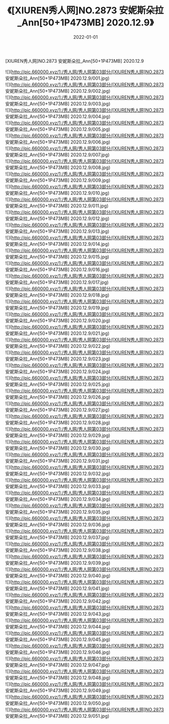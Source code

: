 ﻿---
layout: post
title:  《[XIUREN秀人网]NO.2873 安妮斯朵拉_Ann[50+1P473MB] 2020.12.9》
date:   2022-01-01
img: http://pic.660000.xyz/1:/秀人网/秀人网第03部分/[XIUREN秀人网]NO.2873 安妮斯朵拉_Ann[50+1P473MB] 2020.12.9/000.jpg
categories: [美女, 清纯, 唯美]
---

[XIUREN秀人网]NO.2873 安妮斯朵拉_Ann[50+1P473MB] 2020.12.9

 ![](http://pic.660000.xyz/1:/秀人网/秀人网第03部分/[XIUREN秀人网]NO.2873 安妮斯朵拉_Ann[50+1P473MB] 2020.12.9/001.jpg) <br>![](http://pic.660000.xyz/1:/秀人网/秀人网第03部分/[XIUREN秀人网]NO.2873 安妮斯朵拉_Ann[50+1P473MB] 2020.12.9/002.jpg) <br>![](http://pic.660000.xyz/1:/秀人网/秀人网第03部分/[XIUREN秀人网]NO.2873 安妮斯朵拉_Ann[50+1P473MB] 2020.12.9/003.jpg) <br>![](http://pic.660000.xyz/1:/秀人网/秀人网第03部分/[XIUREN秀人网]NO.2873 安妮斯朵拉_Ann[50+1P473MB] 2020.12.9/004.jpg) <br>![](http://pic.660000.xyz/1:/秀人网/秀人网第03部分/[XIUREN秀人网]NO.2873 安妮斯朵拉_Ann[50+1P473MB] 2020.12.9/005.jpg) <br>![](http://pic.660000.xyz/1:/秀人网/秀人网第03部分/[XIUREN秀人网]NO.2873 安妮斯朵拉_Ann[50+1P473MB] 2020.12.9/006.jpg) <br>![](http://pic.660000.xyz/1:/秀人网/秀人网第03部分/[XIUREN秀人网]NO.2873 安妮斯朵拉_Ann[50+1P473MB] 2020.12.9/007.jpg) <br>![](http://pic.660000.xyz/1:/秀人网/秀人网第03部分/[XIUREN秀人网]NO.2873 安妮斯朵拉_Ann[50+1P473MB] 2020.12.9/008.jpg) <br>![](http://pic.660000.xyz/1:/秀人网/秀人网第03部分/[XIUREN秀人网]NO.2873 安妮斯朵拉_Ann[50+1P473MB] 2020.12.9/009.jpg) <br>![](http://pic.660000.xyz/1:/秀人网/秀人网第03部分/[XIUREN秀人网]NO.2873 安妮斯朵拉_Ann[50+1P473MB] 2020.12.9/010.jpg) <br>![](http://pic.660000.xyz/1:/秀人网/秀人网第03部分/[XIUREN秀人网]NO.2873 安妮斯朵拉_Ann[50+1P473MB] 2020.12.9/011.jpg) <br>![](http://pic.660000.xyz/1:/秀人网/秀人网第03部分/[XIUREN秀人网]NO.2873 安妮斯朵拉_Ann[50+1P473MB] 2020.12.9/012.jpg) <br>![](http://pic.660000.xyz/1:/秀人网/秀人网第03部分/[XIUREN秀人网]NO.2873 安妮斯朵拉_Ann[50+1P473MB] 2020.12.9/013.jpg) <br>![](http://pic.660000.xyz/1:/秀人网/秀人网第03部分/[XIUREN秀人网]NO.2873 安妮斯朵拉_Ann[50+1P473MB] 2020.12.9/014.jpg) <br>![](http://pic.660000.xyz/1:/秀人网/秀人网第03部分/[XIUREN秀人网]NO.2873 安妮斯朵拉_Ann[50+1P473MB] 2020.12.9/015.jpg) <br>![](http://pic.660000.xyz/1:/秀人网/秀人网第03部分/[XIUREN秀人网]NO.2873 安妮斯朵拉_Ann[50+1P473MB] 2020.12.9/016.jpg) <br>![](http://pic.660000.xyz/1:/秀人网/秀人网第03部分/[XIUREN秀人网]NO.2873 安妮斯朵拉_Ann[50+1P473MB] 2020.12.9/017.jpg) <br>![](http://pic.660000.xyz/1:/秀人网/秀人网第03部分/[XIUREN秀人网]NO.2873 安妮斯朵拉_Ann[50+1P473MB] 2020.12.9/018.jpg) <br>![](http://pic.660000.xyz/1:/秀人网/秀人网第03部分/[XIUREN秀人网]NO.2873 安妮斯朵拉_Ann[50+1P473MB] 2020.12.9/019.jpg) <br>![](http://pic.660000.xyz/1:/秀人网/秀人网第03部分/[XIUREN秀人网]NO.2873 安妮斯朵拉_Ann[50+1P473MB] 2020.12.9/020.jpg) <br>![](http://pic.660000.xyz/1:/秀人网/秀人网第03部分/[XIUREN秀人网]NO.2873 安妮斯朵拉_Ann[50+1P473MB] 2020.12.9/021.jpg) <br>![](http://pic.660000.xyz/1:/秀人网/秀人网第03部分/[XIUREN秀人网]NO.2873 安妮斯朵拉_Ann[50+1P473MB] 2020.12.9/022.jpg) <br>![](http://pic.660000.xyz/1:/秀人网/秀人网第03部分/[XIUREN秀人网]NO.2873 安妮斯朵拉_Ann[50+1P473MB] 2020.12.9/023.jpg) <br>![](http://pic.660000.xyz/1:/秀人网/秀人网第03部分/[XIUREN秀人网]NO.2873 安妮斯朵拉_Ann[50+1P473MB] 2020.12.9/024.jpg) <br>![](http://pic.660000.xyz/1:/秀人网/秀人网第03部分/[XIUREN秀人网]NO.2873 安妮斯朵拉_Ann[50+1P473MB] 2020.12.9/025.jpg) <br>![](http://pic.660000.xyz/1:/秀人网/秀人网第03部分/[XIUREN秀人网]NO.2873 安妮斯朵拉_Ann[50+1P473MB] 2020.12.9/026.jpg) <br>![](http://pic.660000.xyz/1:/秀人网/秀人网第03部分/[XIUREN秀人网]NO.2873 安妮斯朵拉_Ann[50+1P473MB] 2020.12.9/027.jpg) <br>![](http://pic.660000.xyz/1:/秀人网/秀人网第03部分/[XIUREN秀人网]NO.2873 安妮斯朵拉_Ann[50+1P473MB] 2020.12.9/028.jpg) <br>![](http://pic.660000.xyz/1:/秀人网/秀人网第03部分/[XIUREN秀人网]NO.2873 安妮斯朵拉_Ann[50+1P473MB] 2020.12.9/029.jpg) <br>![](http://pic.660000.xyz/1:/秀人网/秀人网第03部分/[XIUREN秀人网]NO.2873 安妮斯朵拉_Ann[50+1P473MB] 2020.12.9/030.jpg) <br>![](http://pic.660000.xyz/1:/秀人网/秀人网第03部分/[XIUREN秀人网]NO.2873 安妮斯朵拉_Ann[50+1P473MB] 2020.12.9/031.jpg) <br>![](http://pic.660000.xyz/1:/秀人网/秀人网第03部分/[XIUREN秀人网]NO.2873 安妮斯朵拉_Ann[50+1P473MB] 2020.12.9/032.jpg) <br>![](http://pic.660000.xyz/1:/秀人网/秀人网第03部分/[XIUREN秀人网]NO.2873 安妮斯朵拉_Ann[50+1P473MB] 2020.12.9/033.jpg) <br>![](http://pic.660000.xyz/1:/秀人网/秀人网第03部分/[XIUREN秀人网]NO.2873 安妮斯朵拉_Ann[50+1P473MB] 2020.12.9/034.jpg) <br>![](http://pic.660000.xyz/1:/秀人网/秀人网第03部分/[XIUREN秀人网]NO.2873 安妮斯朵拉_Ann[50+1P473MB] 2020.12.9/035.jpg) <br>![](http://pic.660000.xyz/1:/秀人网/秀人网第03部分/[XIUREN秀人网]NO.2873 安妮斯朵拉_Ann[50+1P473MB] 2020.12.9/036.jpg) <br>![](http://pic.660000.xyz/1:/秀人网/秀人网第03部分/[XIUREN秀人网]NO.2873 安妮斯朵拉_Ann[50+1P473MB] 2020.12.9/037.jpg) <br>![](http://pic.660000.xyz/1:/秀人网/秀人网第03部分/[XIUREN秀人网]NO.2873 安妮斯朵拉_Ann[50+1P473MB] 2020.12.9/038.jpg) <br>![](http://pic.660000.xyz/1:/秀人网/秀人网第03部分/[XIUREN秀人网]NO.2873 安妮斯朵拉_Ann[50+1P473MB] 2020.12.9/039.jpg) <br>![](http://pic.660000.xyz/1:/秀人网/秀人网第03部分/[XIUREN秀人网]NO.2873 安妮斯朵拉_Ann[50+1P473MB] 2020.12.9/040.jpg) <br>![](http://pic.660000.xyz/1:/秀人网/秀人网第03部分/[XIUREN秀人网]NO.2873 安妮斯朵拉_Ann[50+1P473MB] 2020.12.9/041.jpg) <br>![](http://pic.660000.xyz/1:/秀人网/秀人网第03部分/[XIUREN秀人网]NO.2873 安妮斯朵拉_Ann[50+1P473MB] 2020.12.9/042.jpg) <br>![](http://pic.660000.xyz/1:/秀人网/秀人网第03部分/[XIUREN秀人网]NO.2873 安妮斯朵拉_Ann[50+1P473MB] 2020.12.9/043.jpg) <br>![](http://pic.660000.xyz/1:/秀人网/秀人网第03部分/[XIUREN秀人网]NO.2873 安妮斯朵拉_Ann[50+1P473MB] 2020.12.9/044.jpg) <br>![](http://pic.660000.xyz/1:/秀人网/秀人网第03部分/[XIUREN秀人网]NO.2873 安妮斯朵拉_Ann[50+1P473MB] 2020.12.9/045.jpg) <br>![](http://pic.660000.xyz/1:/秀人网/秀人网第03部分/[XIUREN秀人网]NO.2873 安妮斯朵拉_Ann[50+1P473MB] 2020.12.9/046.jpg) <br>![](http://pic.660000.xyz/1:/秀人网/秀人网第03部分/[XIUREN秀人网]NO.2873 安妮斯朵拉_Ann[50+1P473MB] 2020.12.9/047.jpg) <br>![](http://pic.660000.xyz/1:/秀人网/秀人网第03部分/[XIUREN秀人网]NO.2873 安妮斯朵拉_Ann[50+1P473MB] 2020.12.9/048.jpg) <br>![](http://pic.660000.xyz/1:/秀人网/秀人网第03部分/[XIUREN秀人网]NO.2873 安妮斯朵拉_Ann[50+1P473MB] 2020.12.9/049.jpg) <br>![](http://pic.660000.xyz/1:/秀人网/秀人网第03部分/[XIUREN秀人网]NO.2873 安妮斯朵拉_Ann[50+1P473MB] 2020.12.9/050.jpg) <br>![](http://pic.660000.xyz/1:/秀人网/秀人网第03部分/[XIUREN秀人网]NO.2873 安妮斯朵拉_Ann[50+1P473MB] 2020.12.9/051.jpg) <br>